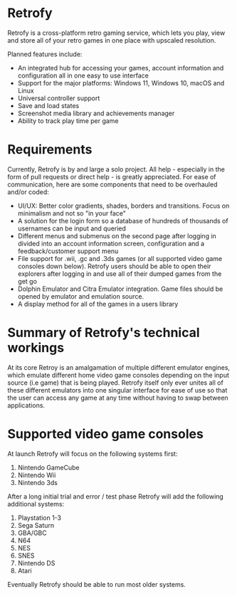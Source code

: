 # Retrofy
Retrofy is a cross-platform retro gaming service, which lets you play, view and store all of your retro games in one place with upscaled resolution.

Planned features include:
- An integrated hub for accessing your games, account information and configuration all in one easy to use interface
- Support for the major platforms: Windows 11, Windows 10, macOS and Linux
- Universal controller support
- Save and load states
- Screenshot media library and achievements manager
- Ability to track play time per game


# Requirements

Currently, Retrofy is by and large a solo project. All help - especially in the form of pull requests or direct help - is greatly appreciated. For ease of communication, here are some components that need to be overhauled and/or coded:

- UI/UX: Better color gradients, shades, borders and transitions. Focus on minimalism and not so "in your face"
- A solution for the login form so a database of hundreds of thousands of usernames can be input and queried
- Different menus and submenus on the second page after logging in divided into an account information screen, configuration and a feedback/customer support menu
- File support for .wii, .gc and .3ds games (or all supported video game consoles down below). Retrofy users should be able to open their explorers after logging in and use all of their dumped games from the get go
- Dolphin Emulator and Citra Emulator integration. Game files should be opened by emulator and emulation source.
- A display method for all of the games in a users library

# Summary of Retrofy's technical workings

At its core Retroy is an amalgamation of multiple different emulator engines, which emulate different home video game consoles depending on the input source (i.e game) that is being played. Retrofy itself only ever unites all of these different emulators into one singular interface for ease of use so that the user can access any game at any time without having to swap between applications.


# Supported video game consoles

At launch Retrofy will focus on the following systems first:
1. Nintendo GameCube
2. Nintendo Wii
3. Nintendo 3ds


After a long initial trial and error / test phase Retrofy will add the following additional systems:
1. Playstation 1-3
2. Sega Saturn
3. GBA/GBC
4. N64
5. NES
6. SNES
7. Nintendo DS
8. Atari

Eventually Retrofy should be able to run most older systems.

